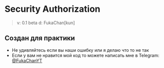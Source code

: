 # Security Authorization
> v: 0.1 beta
> d: FukaChan[kun]

## Создан для практики
* Не удивляйтесь если вы наши ошибку или я делаю что то не так
* Если у вам не нравится мой код то можете написать мне в Telegram: [@FukaChanYT](https://t.me/FukaChanYT)